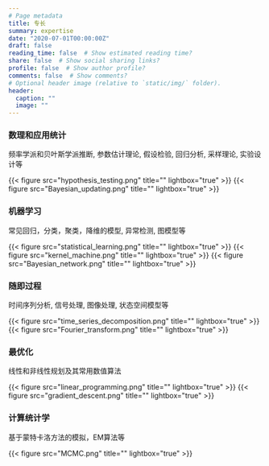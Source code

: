 ```yaml
---
# Page metadata
title: 专长
summary: expertise
date: "2020-07-01T00:00:00Z"
draft: false  
reading_time: false  # Show estimated reading time?
share: false  # Show social sharing links?
profile: false  # Show author profile?
comments: false  # Show comments?
# Optional header image (relative to `static/img/` folder).
header:
  caption: ""
  image: ""
---
```


### 数理和应用统计

频率学派和贝叶斯学派推断, 参数估计理论, 假设检验, 回归分析, 采样理论, 实验设计等

{{< figure src="hypothesis_testing.png" title="" lightbox="true" >}}
{{< figure src="Bayesian_updating.png" title="" lightbox="true" >}}

### 机器学习
常见回归，分类，聚类，降维的模型, 异常检测, 图模型等

{{< figure src="statistical_learning.png" title="" lightbox="true" >}}
{{< figure src="kernel_machine.png" title="" lightbox="true" >}}
{{< figure src="Bayesian_network.png" title="" lightbox="true" >}}

### 随即过程
时间序列分析, 信号处理, 图像处理, 状态空间模型等

{{< figure src="time_series_decomposition.png" title="" lightbox="true" >}}
{{< figure src="Fourier_transform.png" title="" lightbox="true" >}}

### 最优化
线性和非线性规划及其常用数值算法

{{< figure src="linear_programming.png" title="" lightbox="true" >}}
{{< figure src="gradient_descent.png" title="" lightbox="true" >}}

### 计算统计学
基于蒙特卡洛方法的模拟，EM算法等

{{< figure src="MCMC.png" title="" lightbox="true" >}}